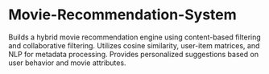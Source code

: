 # Movie-Recommendation-System
Builds a hybrid movie recommendation engine using content-based filtering and collaborative filtering. Utilizes cosine similarity, user-item matrices, and NLP for metadata processing. Provides personalized suggestions based on user behavior and movie attributes.

